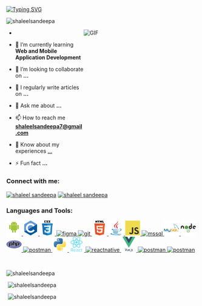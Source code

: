 [![Typing SVG](https://readme-typing-svg.herokuapp.com?size=32&vCenter=true&align=center&width=900&lines=Hi+%F0%9F%91%8B%2C+I'm+Shaleel+Sandeepa;Full+-+Stack+Developer;Software+Engineering+Undergraduate)](https://git.io/typing-svg)

<!-- <h1 align="center">Hi 👋, I'm Shaleel Sandeepa</h1> -->
<!-- <h3 align="center">Software Engineering Undergraduate</h3> -->

<p align="left"> <img src="https://komarev.com/ghpvc/?username=shaleelsandeepa&label=Profile%20views&color=0e75b6&style=flat" alt="shaleelsandeepa" /> </p>

-   <img align="right" alt="GIF" src="https://github.com/shaleelsandeepa/shaleelsandeepa/raw/master/assets/image.gif?raw=true" width="300" height="300" style="max-width: 100%;">

- 🌱 I’m currently learning **Web and Mobile Application Development**

- 👯 I’m looking to collaborate on **...**

- 📝 I regularly write articles on **...**

- 💬 Ask me about **...**

- 📫 How to reach me **shaleelsandeepa7@gmail.com**

- 📄 Know about my experiences [...](...)

- ⚡ Fun fact **...**

<h3 align="left">Connect with me:</h3>
<p align="left">
<a href="https://linkedin.com/in/shaleel-sandeepa" target="blank"><img align="center" src="https://raw.githubusercontent.com/rahuldkjain/github-profile-readme-generator/master/src/images/icons/Social/linked-in-alt.svg" alt="shaleel sandeepa" height="30" width="40" /></a>
<a href="https://instagram.com/shaleelsandeepa" target="blank"><img align="center" src="https://raw.githubusercontent.com/rahuldkjain/github-profile-readme-generator/master/src/images/icons/Social/instagram.svg" alt="shaleel sandeepa" height="30" width="40" /></a>
</p>

<h3 align="left">Languages and Tools:</h3>
<p align="left">
  <a href="https://developer.android.com" target="_blank" rel="noreferrer"> <img src="https://raw.githubusercontent.com/devicons/devicon/master/icons/android/android-original-wordmark.svg" alt="android" width="40" height="40"/> </a>
  <a href="https://www.cprogramming.com/" target="_blank" rel="noreferrer"><img src="https://raw.githubusercontent.com/devicons/devicon/master/icons/c/c-original.svg" alt="c" width="40" height="40"/> </a> 
  <a href="https://www.w3schools.com/css/" target="_blank" rel="noreferrer"><img src="https://raw.githubusercontent.com/devicons/devicon/master/icons/css3/css3-original-wordmark.svg" alt="css3" width="40" height="40"/> </a> 
  <a href="https://www.figma.com/" target="_blank" rel="noreferrer"><img src="https://www.vectorlogo.zone/logos/figma/figma-icon.svg" alt="figma" width="40" height="40"/> </a> 
  <a href="https://git-scm.com/" target="_blank" rel="noreferrer"><img src="https://www.vectorlogo.zone/logos/git-scm/git-scm-icon.svg" alt="git" width="40" height="40"/> </a> 
  <a href="https://www.w3.org/html/" target="_blank" rel="noreferrer"><img src="https://raw.githubusercontent.com/devicons/devicon/master/icons/html5/html5-original-wordmark.svg" alt="html5" width="40" height="40"/> </a> 
  <a href="https://www.java.com" target="_blank" rel="noreferrer"><img src="https://raw.githubusercontent.com/devicons/devicon/master/icons/java/java-original.svg" alt="java" width="40" height="40"/> </a> 
  <a href="https://developer.mozilla.org/en-US/docs/Web/JavaScript" target="_blank" rel="noreferrer"><img src="https://raw.githubusercontent.com/devicons/devicon/master/icons/javascript/javascript-original.svg" alt="javascript" width="40" height="40"/> </a> 
  <a href="https://www.microsoft.com/en-us/sql-server" target="_blank" rel="noreferrer"><img src="https://www.svgrepo.com/show/303229/microsoft-sql-server-logo.svg" alt="mssql" width="40" height="40"/> </a> 
  <a href="https://www.mysql.com/" target="_blank" rel="noreferrer"><img src="https://raw.githubusercontent.com/devicons/devicon/master/icons/mysql/mysql-original-wordmark.svg" alt="mysql" width="40" height="40"/> </a> 
  <a href="https://nodejs.org" target="_blank" rel="noreferrer"><img src="https://raw.githubusercontent.com/devicons/devicon/master/icons/nodejs/nodejs-original-wordmark.svg" alt="nodejs" width="40" height="40"/> </a> 
  <a href="https://www.php.net" target="_blank" rel="noreferrer"><img src="https://raw.githubusercontent.com/devicons/devicon/master/icons/php/php-original.svg" alt="php" width="40" height="40"/> </a> 
  <a href="https://postman.com" target="_blank" rel="noreferrer"><img src="https://www.vectorlogo.zone/logos/getpostman/getpostman-icon.svg" alt="postman" width="40" height="40"/> </a> 
  <a href="https://www.python.org" target="_blank" rel="noreferrer"><img src="https://raw.githubusercontent.com/devicons/devicon/master/icons/python/python-original.svg" alt="python" width="40" height="40"/> </a> 
  <a href="https://reactjs.org/" target="_blank" rel="noreferrer"><img src="https://raw.githubusercontent.com/devicons/devicon/master/icons/react/react-original-wordmark.svg" alt="react" width="40" height="40"/> </a> 
  <a href="https://reactnative.dev/" target="_blank" rel="noreferrer"><img src="https://reactnative.dev/img/header_logo.svg" alt="reactnative" width="40" height="40"/> </a> 
  <a href="https://vuejs.org/" target="_blank" rel="noreferrer"><img src="https://raw.githubusercontent.com/devicons/devicon/master/icons/vuejs/vuejs-original-wordmark.svg" alt="vuejs" width="40" height="40"/> </a>
  <a href="https://dart.com" target="_blank"> <img src="https://www.vectorlogo.zone/logos/dartlang/dartlang-icon.svg" alt="postman" width="40" height="40"/> </a>
  <a href="https://flutter.com" target="_blank"> <img src="https://www.vectorlogo.zone/logos/flutterio/flutterio-icon.svg" alt="postman" width="40" height="40"/> </a>
</p><br>

<p align="left"><img src="https://github-readme-stats.vercel.app/api/top-langs?username=shaleelsandeepa&show_icons=true&locale=en&layout=compact&theme=react&bg_color=1F222E&title_color=F85D7F&icon_color=F8D866&color=FFFFFF" alt="shaleelsandeepa" /></p>

<p align="left">&nbsp;<img src="https://github-readme-stats.vercel.app/api?username=shaleelsandeepa&theme=tokyonight&show_icons=true&locale=en" alt="shaleelsandeepa" /></p>

<p align="left">&nbsp;<img src="https://github-readme-streak-stats.herokuapp.com/?user=shaleelsandeepa&theme=algolia" alt="shaleelsandeepa" /></p>
